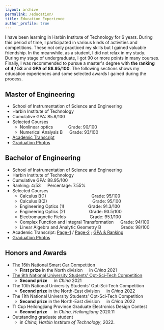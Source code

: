 ```yaml
---
layout: archive
permalink: /education/
title: Education Experience
author_profile: true
---
```


I have been learning in Harbin Institute of Technology for 6 years. During this period of time, I participated in various kinds of activities and competitions. These not only practiced my skills but I gained valuable friendship. In the meanwhile, as a student, I did not relax in my study. During my stage of undergraduate, I got 90 or more points in many courses. Finally, I was recommended to pursue a master's degree with **the ranking of 4 / 53** and **GPA of 88.95/100**. The following sections shows my education experiences and some selected awards I gained during the process.

## Master of Engineering
+ School of Instrumentation of Science and Engineering
+ Harbin Institute of Technology
+ Cumulative GPA: 85.8/100
+ Selected Courses
  + Nonlinear optics &emsp;&emsp;&emsp; Grade: 90/100
  + Numerical Analysis B &emsp; Grade: 93/100
+ [Academic Transcript](../images/my_imgs/MA_grad.png)
+ [Graduation Photos](../news/MA_gra.md)


## Bachelor of Engineering
+ School of Instrumentation of Science and Engineering
+ Harbin Institute of Technology
+ Cumulative GPA: 88.95/100
+ Ranking: 4/53 &emsp; Percentage: 7.55%
+ Selected Courses
  + Calculus B(1) &emsp;&emsp;&emsp;&emsp;&emsp;&emsp;&emsp;&emsp;&emsp;&emsp; Grade: 95/100
  + Calculus B(2) &emsp;&emsp;&emsp;&emsp;&emsp;&emsp;&emsp;&emsp;&emsp;&emsp; Grade: 95/100
  + Engineering Optics (1) &emsp;&emsp;&emsp;&emsp;&emsp; Grade: 91.3/100
  + Engineering Optics (2) &emsp;&emsp;&emsp;&emsp;&emsp; Grade: 93.5/100
  + Electromagnetic Fields &emsp;&emsp;&emsp;&emsp;&emsp; Grade: 95.1/100
  + Complex Function and Integral Transformation &emsp; Grade: 94/100
  + Linear Algebra and Analytic Geometry B &emsp;&emsp;&emsp;&emsp; Grade: 98/100
+ Academic Transcript: [Page-1](../images/my_imgs/BA_grad_1.png) / [Page-2](../images/my_imgs/BA_grad_2.png) ; [GPA & Ranking](../images/my_imgs/BA_rank.png)
+ [Graduation Photos](../news/BA_gra.md)

## Honors and Awards

+ [The 16th National Smart Car Competition](../news/smart_car.md)
  + **First prize** in the North division &emsp; in *China* 2021
+ [The 9th National University Students' Opt-Sci-Tech Competition](../news/opt-ele.md)
  + **Second prize** &emsp; in *China* 2021
+ The 10th National University Students' Opt-Sci-Tech Competition
  + **Second prize** in the North-East division &emsp; in *China* 2022
+ The 11th National University Students' Opt-Sci-Tech Competition
  + **Second prize** in the North-East division &emsp; in *China* 2022
+ TI Cup Heilongjiang Province Graduate Electronics Design Contest
  + **Second prize** &emsp; in *China, Heilongjiang* 2020.11
+ Outstanding graduate student
  + in *China, Harbin Institute of Technology*, 2022.




